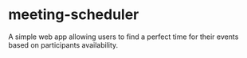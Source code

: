 # meeting-scheduler
A simple web app allowing users to find a perfect time for their events based on participants availability.
